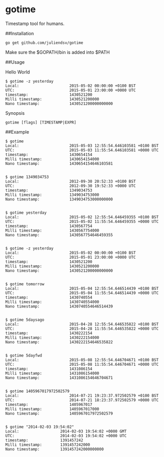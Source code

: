 gotime
======

Timestamp tool for humans.

##Installation


	go get github.com/juliendsv/gotime

Make sure the $GOPATH/bin is added into $PATH

##Usage

Hello World

	$ gotime -z yesterday 
	Local: 			 			2015-05-02 00:00:00 +0100 BST	
	UTC: 			 			2015-05-01 23:00:00 +0000 UTC
	timestamp: 		 			1430521200
	Milli timestamp: 			1430521200000
	Nano timestamp: 	 		1430521200000000000
	
Synopsis

	gotime [flags] [TIMESTAMP|EXPR]

##Example

	$ gotime
	Local: 			 			2015-05-03 12:55:54.646103581 +0100 BST
	UTC: 			 			2015-05-03 11:55:54.646103581 +0000 UTC
	timestamp: 		 			1430654154
	Milli timestamp: 	 		1430654154000
	Nano timestamp: 	 		1430654154646103581


	$ gotime 1349034753
	Local: 			 			2012-09-30 20:52:33 +0100 BST
	UTC: 			 			2012-09-30 19:52:33 +0000 UTC
	timestamp: 		 			1349034753
	Milli timestamp: 	 		1349034753000
	Nano timestamp: 	 		1349034753000000000


	$ gotime yesterday
	Local: 			 			2015-05-02 12:55:54.646459355 +0100 BST
	UTC: 			 			2015-05-02 11:55:54.646459355 +0000 UTC
	timestamp: 		 			1430567754
	Milli timestamp: 	 		1430567754000
	Nano timestamp: 	 		1430567754646459355


	$ gotime -z yesterday
	Local: 			 			2015-05-02 00:00:00 +0100 BST
	UTC: 			 			2015-05-01 23:00:00 +0000 UTC
	timestamp: 		 			1430521200
	Milli timestamp: 	 		1430521200000
	Nano timestamp: 	 		1430521200000000000


	$ gotime tomorrow
	Local: 						2015-05-04 12:55:54.646514439 +0100 BST
	UTC: 			 			2015-05-04 11:55:54.646514439 +0000 UTC
	timestamp: 		 			1430740554
	Milli timestamp: 	 		1430740554000
	Nano timestamp: 	 		1430740554646514439


	$ gotime 5daysago
	Local: 			 			2015-04-28 12:55:54.646535822 +0100 BST
	UTC: 			 			2015-04-28 11:55:54.646535822 +0000 UTC
	timestamp: 		 			1430222154
	Milli timestamp: 	 		1430222154000
	Nano timestamp: 	 		1430222154646535822


	$ gotime 5dayfwd
	Local: 			 			2015-05-08 12:55:54.646704671 +0100 BST
	UTC: 			 			2015-05-08 11:55:54.646704671 +0000 UTC
	timestamp: 		 			1431086154
	Milli timestamp: 	 		1431086154000
	Nano timestamp: 		 	1431086154646704671


	$ gotime 1405967017972502579
	Local: 			 			2014-07-21 19:23:37.972502579 +0100 BST
	UTC: 			 			2014-07-21 18:23:37.972502579 +0000 UTC
	timestamp: 		 			1405967017
	Milli timestamp: 	 		1405967017000
	Nano timestamp: 	 		1405967017972502579


	$ gotime "2014-02-03 19:54:02"
	Local: 			 		2014-02-03 19:54:02 +0000 GMT
	UTC: 			 		2014-02-03 19:54:02 +0000 UTC
	timestamp: 		 		1391457242
	Milli timestamp: 	 	1391457242000
	Nano timestamp: 	 	1391457242000000000

